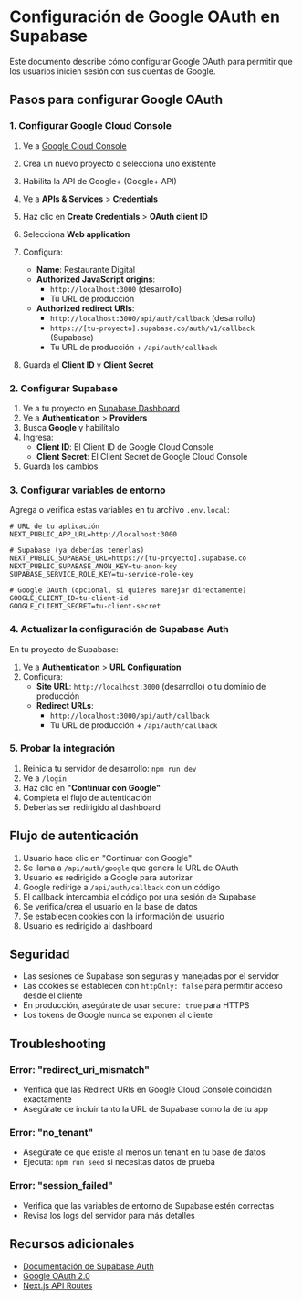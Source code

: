 # Configuración de Google OAuth en Supabase

Este documento describe cómo configurar Google OAuth para permitir que los usuarios inicien sesión con sus cuentas de Google.

## Pasos para configurar Google OAuth

### 1. Configurar Google Cloud Console

1. Ve a [Google Cloud Console](https://console.cloud.google.com/)
2. Crea un nuevo proyecto o selecciona uno existente
3. Habilita la API de Google+ (Google+ API)
4. Ve a **APIs & Services** > **Credentials**
5. Haz clic en **Create Credentials** > **OAuth client ID**
6. Selecciona **Web application**
7. Configura:
   - **Name**: Restaurante Digital
   - **Authorized JavaScript origins**: 
     - `http://localhost:3000` (desarrollo)
     - Tu URL de producción
   - **Authorized redirect URIs**:
     - `http://localhost:3000/api/auth/callback` (desarrollo)
     - `https://[tu-proyecto].supabase.co/auth/v1/callback` (Supabase)
     - Tu URL de producción + `/api/auth/callback`

8. Guarda el **Client ID** y **Client Secret**

### 2. Configurar Supabase

1. Ve a tu proyecto en [Supabase Dashboard](https://supabase.com/dashboard)
2. Ve a **Authentication** > **Providers**
3. Busca **Google** y habilítalo
4. Ingresa:
   - **Client ID**: El Client ID de Google Cloud Console
   - **Client Secret**: El Client Secret de Google Cloud Console
5. Guarda los cambios

### 3. Configurar variables de entorno

Agrega o verifica estas variables en tu archivo `.env.local`:

```env
# URL de tu aplicación
NEXT_PUBLIC_APP_URL=http://localhost:3000

# Supabase (ya deberías tenerlas)
NEXT_PUBLIC_SUPABASE_URL=https://[tu-proyecto].supabase.co
NEXT_PUBLIC_SUPABASE_ANON_KEY=tu-anon-key
SUPABASE_SERVICE_ROLE_KEY=tu-service-role-key

# Google OAuth (opcional, si quieres manejar directamente)
GOOGLE_CLIENT_ID=tu-client-id
GOOGLE_CLIENT_SECRET=tu-client-secret
```

### 4. Actualizar la configuración de Supabase Auth

En tu proyecto de Supabase:

1. Ve a **Authentication** > **URL Configuration**
2. Configura:
   - **Site URL**: `http://localhost:3000` (desarrollo) o tu dominio de producción
   - **Redirect URLs**: 
     - `http://localhost:3000/api/auth/callback`
     - Tu URL de producción + `/api/auth/callback`

### 5. Probar la integración

1. Reinicia tu servidor de desarrollo: `npm run dev`
2. Ve a `/login`
3. Haz clic en **"Continuar con Google"**
4. Completa el flujo de autenticación
5. Deberías ser redirigido al dashboard

## Flujo de autenticación

1. Usuario hace clic en "Continuar con Google"
2. Se llama a `/api/auth/google` que genera la URL de OAuth
3. Usuario es redirigido a Google para autorizar
4. Google redirige a `/api/auth/callback` con un código
5. El callback intercambia el código por una sesión de Supabase
6. Se verifica/crea el usuario en la base de datos
7. Se establecen cookies con la información del usuario
8. Usuario es redirigido al dashboard

## Seguridad

- Las sesiones de Supabase son seguras y manejadas por el servidor
- Las cookies se establecen con `httpOnly: false` para permitir acceso desde el cliente
- En producción, asegúrate de usar `secure: true` para HTTPS
- Los tokens de Google nunca se exponen al cliente

## Troubleshooting

### Error: "redirect_uri_mismatch"
- Verifica que las Redirect URIs en Google Cloud Console coincidan exactamente
- Asegúrate de incluir tanto la URL de Supabase como la de tu app

### Error: "no_tenant"
- Asegúrate de que existe al menos un tenant en tu base de datos
- Ejecuta: `npm run seed` si necesitas datos de prueba

### Error: "session_failed"
- Verifica que las variables de entorno de Supabase estén correctas
- Revisa los logs del servidor para más detalles

## Recursos adicionales

- [Documentación de Supabase Auth](https://supabase.com/docs/guides/auth)
- [Google OAuth 2.0](https://developers.google.com/identity/protocols/oauth2)
- [Next.js API Routes](https://nextjs.org/docs/api-routes/introduction)
